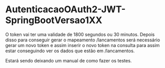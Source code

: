# AutenticacaoOAuth2-JWT-SpringBootVersao1XX
O token vai ter uma validade de 1800 segundos ou 30 minutos. 
Depois disso para conseguir gerar o mapeamento /lancamentos será necessário gerar um novo token e assim inserir o novo token na consulta para assim estar conseguindo ver os dados que estão em /lancamentos.

Estará sendo deixando um manual de como fazer os testes.

